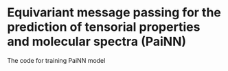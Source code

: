 # Equivariant message passing for the prediction of tensorial properties and molecular spectra (PaiNN)

The code for training PaiNN model